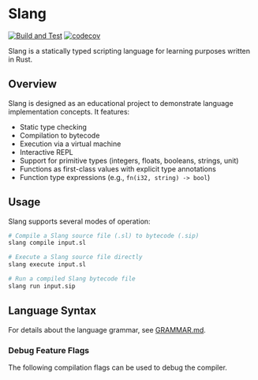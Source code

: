 # Slang

[![Build and Test](https://github.com/FrederikTobner/slang/actions/workflows/build_and_test.yaml/badge.svg)](https://github.com/FrederikTobner/slang/actions/workflows/build_and_test.yaml)
[![codecov](https://codecov.io/gh/FrederikTobner/slang/graph/badge.svg?token=QDl7nyHWUn)](https://codecov.io/gh/FrederikTobner/slang)

Slang is a statically typed scripting language for learning purposes written in Rust.

## Overview

Slang is designed as an educational project to demonstrate language implementation concepts. It features:

- Static type checking
- Compilation to bytecode
- Execution via a virtual machine
- Interactive REPL
- Support for primitive types (integers, floats, booleans, strings, unit)
- Functions as first-class values with explicit type annotations
- Function type expressions (e.g., `fn(i32, string) -> bool`)

## Usage

Slang supports several modes of operation:

```bash
# Compile a Slang source file (.sl) to bytecode (.sip)
slang compile input.sl

# Execute a Slang source file directly
slang execute input.sl

# Run a compiled Slang bytecode file
slang run input.sip
```

## Language Syntax

For details about the language grammar, see [GRAMMAR.md](GRAMMAR.md).

### Debug Feature Flags

The following compilation flags can be used to debug the compiler.
